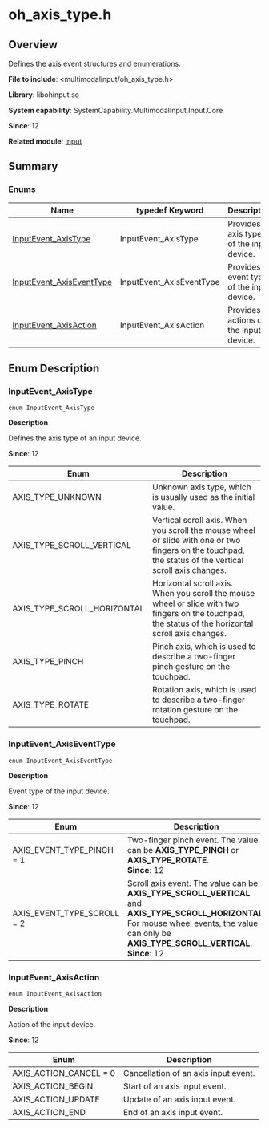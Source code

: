# oh_axis_type.h

<!--Kit: Input Kit-->
<!--Subsystem: MultimodalInput-->
<!--Owner: @zhaoxueyuan-->
<!--Designer: @hanruofei-->
<!--Tester: @Lyuxin-->
<!--Adviser: @Brilliantry_Rui-->

## Overview

Defines the axis event structures and enumerations.

**File to include**: <multimodalinput/oh_axis_type.h>

**Library**: libohinput.so

**System capability**: SystemCapability.MultimodalInput.Input.Core

**Since**: 12

**Related module**: [input](capi-input.md)

## Summary

### Enums

| **Name**| typedef Keyword| Description|
| -- | -- | -- |
| [InputEvent_AxisType](#inputevent_axistype) | InputEvent_AxisType | Provides axis types of the input device.|
| [InputEvent_AxisEventType](#inputevent_axiseventtype) | InputEvent_AxisEventType | Provides event types of the input device.|
| [InputEvent_AxisAction](#inputevent_axisaction) | InputEvent_AxisAction | Provides actions of the input device.|

## Enum Description

### InputEvent_AxisType

```
enum InputEvent_AxisType
```

**Description**

Defines the axis type of an input device.

**Since**: 12

| Enum| Description            |
| -- |----------------|
| AXIS_TYPE_UNKNOWN | Unknown axis type, which is usually used as the initial value.|
| AXIS_TYPE_SCROLL_VERTICAL | Vertical scroll axis. When you scroll the mouse wheel or slide with one or two fingers on the touchpad, the status of the vertical scroll axis changes.              |
| AXIS_TYPE_SCROLL_HORIZONTAL | Horizontal scroll axis. When you scroll the mouse wheel or slide with two fingers on the touchpad, the status of the horizontal scroll axis changes.              |
| AXIS_TYPE_PINCH | Pinch axis, which is used to describe a two-finger pinch gesture on the touchpad.              |
| AXIS_TYPE_ROTATE | Rotation axis, which is used to describe a two-finger rotation gesture on the touchpad.              |

### InputEvent_AxisEventType

```
enum InputEvent_AxisEventType
```

**Description**

Event type of the input device.

**Since**: 12

| Enum| Description|
| -- | -- |
| AXIS_EVENT_TYPE_PINCH = 1 | Two-finger pinch event. The value can be **AXIS_TYPE_PINCH** or **AXIS_TYPE_ROTATE**.		<br>**Since**: 12|
| AXIS_EVENT_TYPE_SCROLL = 2 | Scroll axis event. The value can be **AXIS_TYPE_SCROLL_VERTICAL** and **AXIS_TYPE_SCROLL_HORIZONTAL**. For mouse wheel events, the value can only be **AXIS_TYPE_SCROLL_VERTICAL**.		<br>**Since**: 12|

### InputEvent_AxisAction

```
enum InputEvent_AxisAction
```

**Description**

Action of the input device.

**Since**: 12

| Enum| Description|
| -- | -- |
| AXIS_ACTION_CANCEL = 0 | Cancellation of an axis input event.|
| AXIS_ACTION_BEGIN | Start of an axis input event.|
| AXIS_ACTION_UPDATE | Update of an axis input event.|
| AXIS_ACTION_END | End of an axis input event.|
